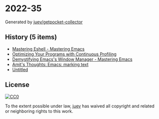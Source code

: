 # 2022-35

Generated by [juev/getpocket-collector](https://github.com/juev/getpocket-collector)

## History (5 items)

- [Mastering Eshell - Mastering Emacs](https://www.masteringemacs.org/article/complete-guide-mastering-eshell)
- [Optimizing Your Programs with Continuous Profiling](https://www.polarsignals.com/blog/posts/2022/08/30/optimizing-with-continuous-profiling)
- [Demystifying Emacs's Window Manager - Mastering Emacs](https://www.masteringemacs.org/article/demystifying-emacs-window-manager)
- [Amit's Thoughts: Emacs: marking text](https://amitp.blogspot.com/2022/08/emacs-marking-text.html)
- [Untitled](https://blog.gitea.com/2022/04/running-gitea-on-fly.io/)

## License

[![CC0](https://mirrors.creativecommons.org/presskit/buttons/88x31/svg/cc-zero.svg)](https://creativecommons.org/publicdomain/zero/1.0/)

To the extent possible under law, [juev](https://github.com/juev) has waived all copyright and related or neighboring rights to this work.

